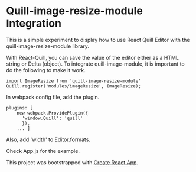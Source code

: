 # Quill-image-resize-module Integration
This is a simple experiment to display how to use React Quill Editor with the quill-image-resize-module library.

With React-Quill, you can save the value of the editor either as a HTML string or Delta (object).
To integrate quill-image-module, it is important to do the following to make it work.

```
import ImageResize from 'quill-image-resize-module'
Quill.register('modules/imageResize', ImageResize);
```

In webpack config file, add the plugin.
```
plugins: [
    new webpack.ProvidePlugin({
      'window.Quill': 'quill'
      }),
    ... ]
```
Also, add 'width' to Editor.formats.

Check App.js for the example.


This project was bootstrapped with [Create React App](https://github.com/facebookincubator/create-react-app).